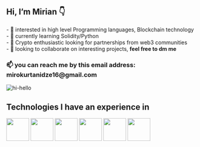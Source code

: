 <h2> Hi, I’m Mirian 👇</h2>
- 👀 interested in high level Programming languages, Blockchain technology <br>
- 🌱 currently learning Solidity/Python <br>
- 🚀 Crypto enthusiastic looking for partnerships from web3 communities <br>
- 💞️ looking to collaborate on interesting projects, <b> feel free to dm me </b> <br>
<h3>📫 you can reach me  by this email address: mirokurtanidze16@gmail.com </h3>

![hi-hello](https://user-images.githubusercontent.com/68108917/170674086-56358049-3a22-4b5b-8ef1-aacae010fc6d.gif)

<b><h2>Technologies I have an experience in</h2></b>
<div class="flex-container">
<img src="https://i.ibb.co/qD05LPK/Screenshot-1.png" width="60">
<img src="https://www.kindpng.com/picc/m/159-1595848_python-logo-png-transparent-background-python-logo-png.png" width="60">
<img src="https://i.ibb.co/zxHKT08/jquery-logo-vector-download.jpg" width="60">
<img src="https://i.ibb.co/MCff4yS/Unofficial-Java-Script-logo-2-svg.png" width="60">
<img src="https://i.ibb.co/YtxqbwJ/php-plain-logo-icon-146397.png" width="60">
<img src="https://i.ibb.co/QYfBVgd/png-transparent-logo-css-css3.png" width="60">
</div>
